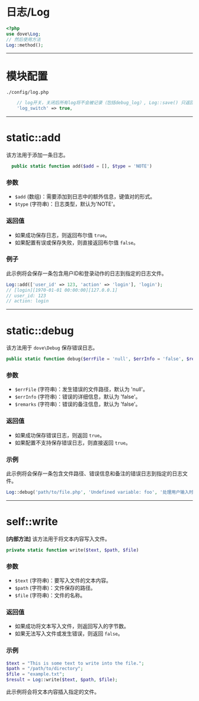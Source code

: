 # 日志/Log

<!-- [](../_include/not-hardcode.md ':include') -->

```php
<?php 
use dove\Log;
// 然后使用方法
Log::method();
```

---

# 模块配置

`./config/log.php`

```php
    // log开关，关闭后所有log将不会被记录（包括debug_log）, Log::save() 只返回 true
    'log_switch' => true,
```

---

# static::add

该方法用于添加一条日志。

```php
  public static function add($add = [], $type = 'NOTE') 
```


### 参数

- `$add` (数组)：需要添加到日志中的额外信息，键值对的形式。
- `$type` (字符串)：日志类型，默认为'NOTE'。 


### 返回值

- 如果成功保存日志，则返回布尔值 `true`。
- 如果配置有误或保存失败，则直接返回布尔值 `false`。

### 例子

此示例将会保存一条包含用户ID和登录动作的日志到指定的日志文件。

```php
Log::add(['user_id' => 123, 'action' => 'login'], 'login');
// [login][1970-01-01 00:00:00][127.0.0.1]
// user_id: 123
// action: login
```

---

# static::debug

该方法用于 `dove\Debug` 保存错误日志。 

```php
public static function debug($errFile = 'null', $errInfo = 'false', $remarks = 'false')
```

### 参数

- `$errFile` (字符串)：发生错误的文件路径，默认为 'null'。
- `$errInfo` (字符串)：错误的详细信息，默认为 'false'。
- `$remarks` (字符串)：错误的备注信息，默认为 'false'。 

### 返回值 

- 如果成功保存错误日志，则返回 `true`。
- 如果配置不支持保存错误日志，则直接返回 `true`。

### 示例

此示例将会保存一条包含文件路径、错误信息和备注的错误日志到指定的日志文件。

```php
Log::debug('path/to/file.php', 'Undefined variable: foo', '处理用户输入时发生错误'); 
```

---

# self::write

**[内部方法]** 该方法用于将文本内容写入文件。

```php
private static function write($text, $path, $file)
```

### 参数
- `$text` (字符串)：要写入文件的文本内容。
- `$path` (字符串)：文件保存的路径。
- `$file` (字符串)：文件的名称。

### 返回值
- 如果成功将文本写入文件，则返回写入的字节数。 
- 如果无法写入文件或发生错误，则返回 `false`。

### 示例

```php
$text = "This is some text to write into the file.";
$path = "/path/to/directory";
$file = "example.txt";
$result = Log::write($text, $path, $file);
``` 

此示例将会将文本内容插入指定的文件。